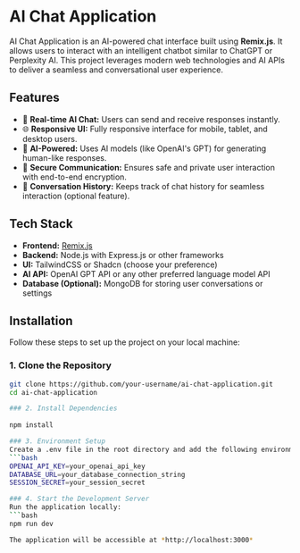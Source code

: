 # AI Chat Application  

AI Chat Application is an AI-powered chat interface built using **Remix.js**. It allows users to interact with an intelligent chatbot similar to ChatGPT or Perplexity AI. This project leverages modern web technologies and AI APIs to deliver a seamless and conversational user experience.

## Features  

- 💬 **Real-time AI Chat:** Users can send and receive responses instantly.  
- 🌐 **Responsive UI:** Fully responsive interface for mobile, tablet, and desktop users.  
- 🧠 **AI-Powered:** Uses AI models (like OpenAI's GPT) for generating human-like responses.  
- 🔐 **Secure Communication:** Ensures safe and private user interaction with end-to-end encryption.  
- 📜 **Conversation History:** Keeps track of chat history for seamless interaction (optional feature).  

## Tech Stack  

- **Frontend:** [Remix.js](https://remix.run/)  
- **Backend:** Node.js with Express.js or other frameworks  
- **UI:** TailwindCSS or Shadcn (choose your preference)  
- **AI API:** OpenAI GPT API or any other preferred language model API  
- **Database (Optional):** MongoDB for storing user conversations or settings  

## Installation  

Follow these steps to set up the project on your local machine:  

### 1. Clone the Repository  
```bash  
git clone https://github.com/your-username/ai-chat-application.git  
cd ai-chat-application  

### 2. Install Dependencies
 
npm install

### 3. Environment Setup
Create a .env file in the root directory and add the following environment variables:
```bash 
OPENAI_API_KEY=your_openai_api_key  
DATABASE_URL=your_database_connection_string  
SESSION_SECRET=your_session_secret  

### 4. Start the Development Server
Run the application locally:
```bash
npm run dev  

The application will be accessible at *http://localhost:3000*